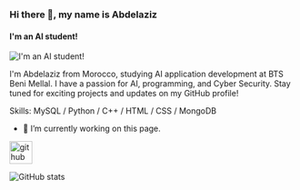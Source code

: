### Hi there 👋, my name is Abdelaziz
#### I'm an AI student!
![I'm an AI student!](https://github.com/Abdelaziz-Chatit/Abdelaziz-Chatit/commit/47269568dbf067c493e1662f907c0790a6143772)

I'm Abdelaziz from Morocco, studying AI application development at BTS Beni Mellal. I have a passion for AI, programming, and Cyber Security. Stay tuned for exciting projects and updates on my GitHub profile!

Skills: MySQL / Python / C++ / HTML / CSS / MongoDB 

- 🔭 I’m currently working on this page. 


[<img src='https://cdn.jsdelivr.net/npm/simple-icons@3.0.1/icons/github.svg' alt='github' height='40'>](https://github.com/Abdelaziz-Chatit)  

![GitHub stats](https://github-readme-stats.vercel.app/api?username=Abdelaziz-Chatit&show_icons=true)  

